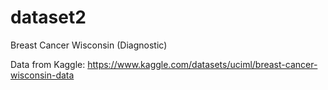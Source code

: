 # dataset2
Breast Cancer Wisconsin (Diagnostic)

Data from Kaggle: https://www.kaggle.com/datasets/uciml/breast-cancer-wisconsin-data
